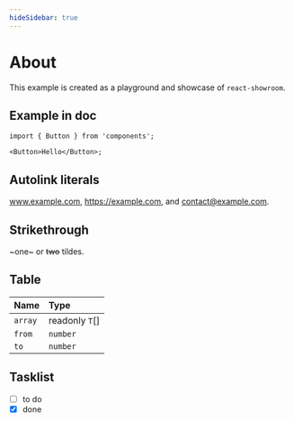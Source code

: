 ```yaml
---
hideSidebar: true
---
```


# About

This example is created as a playground and showcase of `react-showroom`.

## Example in doc

```tsx live frame
import { Button } from 'components';

<Button>Hello</Button>;
```

## Autolink literals

www.example.com, https://example.com, and contact@example.com.

## Strikethrough

~one~ or ~~two~~ tildes.

## Table

| Name    | Type           |
| :------ | :------------- |
| `array` | readonly `T`[] |
| `from`  | `number`       |
| `to`    | `number`       |

## Tasklist

- [ ] to do
- [x] done
